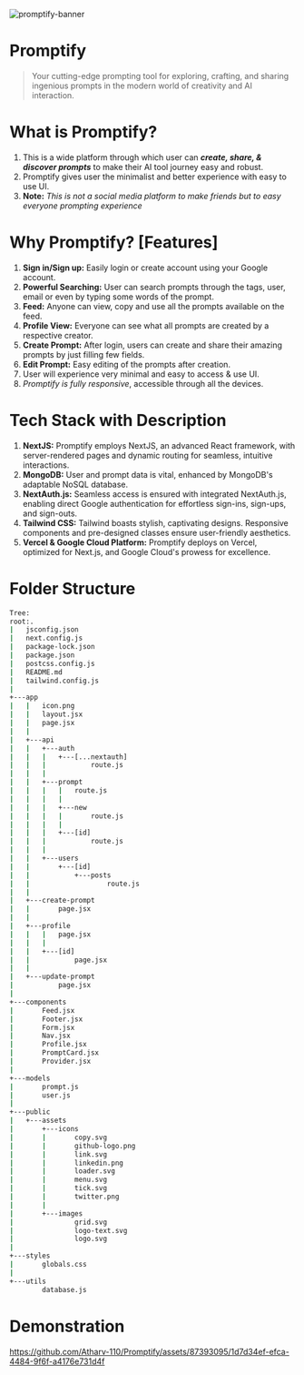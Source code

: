 ![promptify-banner](https://github.com/Atharv-110/Promptify/assets/87393095/5fcd47f6-fce6-4b6c-a2e4-358fbc1d40af)
# Promptify
> Your cutting-edge prompting tool for exploring, crafting, and sharing ingenious prompts in the modern world of creativity and AI interaction.

# What is Promptify?
1. This is a wide platform through which user can _**create, share, & discover prompts**_ to make their AI tool journey easy and robust.
2. Promptify gives user the minimalist and better experience with easy to use UI.
3. **Note:** _This is not a social media platform to make friends but to easy everyone prompting experience_

# Why Promptify? [Features]
1. **Sign in/Sign up:** Easily login or create account using your Google account.
2. **Powerful Searching:** User can search prompts through the tags, user, email or even by typing some words of the prompt.
3. **Feed:** Anyone can view, copy and use all the prompts available on the feed.
4. **Profile View:** Everyone can see what all prompts are created by a respective creator.
5. **Create Prompt:** After login, users can create and share their amazing prompts by just filling few fields.
6. **Edit Prompt:** Easy editing of the prompts after creation.
7. User will experience very minimal and easy to access & use UI.
8. _Promptify is fully responsive_, accessible through all the devices.

# Tech Stack with Description
1. **NextJS:** Promptify employs NextJS, an advanced React framework, with server-rendered pages and dynamic routing for seamless, intuitive interactions.
2. **MongoDB:** User and prompt data is vital, enhanced by MongoDB's adaptable NoSQL database.
3. **NextAuth.js:** Seamless access is ensured with integrated NextAuth.js, enabling direct Google authentication for effortless sign-ins, sign-ups, and sign-outs.
4. **Tailwind CSS:** Tailwind boasts stylish, captivating designs. Responsive components and pre-designed classes ensure user-friendly aesthetics.
5. **Vercel & Google Cloud Platform:** Promptify deploys on Vercel, optimized for Next.js, and Google Cloud's prowess for excellence.

# Folder Structure
``` bash
Tree:
root:.
|   jsconfig.json
|   next.config.js
|   package-lock.json
|   package.json
|   postcss.config.js
|   README.md
|   tailwind.config.js
|   
+---app
|   |   icon.png
|   |   layout.jsx
|   |   page.jsx
|   |   
|   +---api
|   |   +---auth
|   |   |   +---[...nextauth]
|   |   |           route.js
|   |   |           
|   |   +---prompt
|   |   |   |   route.js
|   |   |   |   
|   |   |   +---new
|   |   |   |       route.js
|   |   |   |       
|   |   |   +---[id]
|   |   |           route.js
|   |   |           
|   |   +---users
|   |       +---[id]
|   |           +---posts
|   |                   route.js
|   |                   
|   +---create-prompt
|   |       page.jsx
|   |       
|   +---profile
|   |   |   page.jsx
|   |   |   
|   |   +---[id]
|   |           page.jsx
|   |           
|   +---update-prompt
|           page.jsx
|           
+---components
|       Feed.jsx
|       Footer.jsx
|       Form.jsx
|       Nav.jsx
|       Profile.jsx
|       PromptCard.jsx
|       Provider.jsx
|       
+---models
|       prompt.js
|       user.js
|       
+---public
|   +---assets
|       +---icons
|       |       copy.svg
|       |       github-logo.png
|       |       link.svg
|       |       linkedin.png
|       |       loader.svg
|       |       menu.svg
|       |       tick.svg
|       |       twitter.png
|       |       
|       +---images
|               grid.svg
|               logo-text.svg
|               logo.svg
|               
+---styles
|       globals.css
|       
+---utils
        database.js
```
# Demonstration
https://github.com/Atharv-110/Promptify/assets/87393095/1d7d34ef-efca-4484-9f6f-a4176e731d4f

